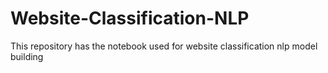 # Website-Classification-NLP
This repository has the notebook  used for website classification nlp model building 
